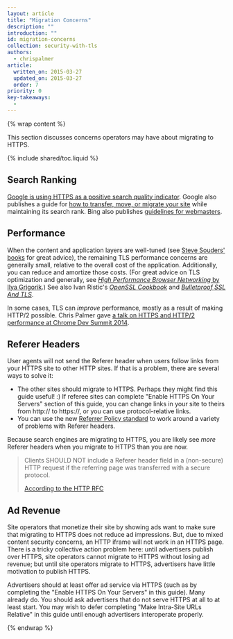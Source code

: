 ```yaml
---
layout: article
title: "Migration Concerns"
description: ""
introduction: ""
id: migration-concerns
collection: security-with-tls
authors:
  - chrispalmer
article:
  written_on: 2015-03-27
  updated_on: 2015-03-27
  order: 7
priority: 0
key-takeaways:
  -
---
```


{% wrap content %}

This section discusses concerns operators may have about migrating to HTTPS.

{% include shared/toc.liquid %}

## Search Ranking

[Google is using HTTPS as a positive search quality
indicator](https://googlewebmastercentral.blogspot.com/2014/08/https-as-ranking-signal.html).
Google also publishes a guide for [how to transfer, move, or migrate your
site](https://support.google.com/webmasters/topic/6029673) while maintaining its
search rank. Bing also publishes [guidelines for
webmasters](http://www.bing.com/webmaster/help/webmaster-guidelines-30fba23a).

## Performance

When the content and application layers are well-tuned (see [Steve Souders'
books](https://stevesouders.com/) for great advice), the remaining TLS
performance concerns are generally small, relative to the overall cost of the
application. Additionally, you can reduce and amortize those costs. (For great
advice on TLS optimization and generally, see _[High Performance Browser
Networking](http://chimera.labs.oreilly.com/books/1230000000545)_[ by Ilya
Grigorik](http://chimera.labs.oreilly.com/books/1230000000545).) See also Ivan
Ristic's _[OpenSSL
Cookbook](https://www.feistyduck.com/books/openssl-cookbook/)_ and _[Bulletproof
SSL And TLS](https://www.feistyduck.com/books/bulletproof-ssl-and-tls/)_.

In some cases, TLS can _improve_ performance, mostly as a result of making
HTTP/2 possible. Chris Palmer gave [a talk on HTTPS and HTTP/2 performance at Chrome Dev
Summit 2014]({{site.baseurl}}/shows/cds/2014/tls-all-the-things).

## Referer Headers

User agents will not send the Referer header when users follow links from your
HTTPS site to other HTTP sites. If that is a problem, there are several ways to
solve it:

* The other sites should migrate to HTTPS. Perhaps they might find this guide
  useful! :) If referee sites can complete "Enable HTTPS On Your Servers" section of this guide, you can change
  links in your site to theirs from http:// to https://, or you can use
  protocol-relative links.
* You can use the new [Referrer Policy
  standard](http://www.w3.org/TR/referrer-policy/#referrer-policy-delivery-meta)
  to work around a variety of problems with Referer headers.

Because search engines are migrating to HTTPS, you are likely see _more_ Referer
headers when you migrate to HTTPS than you are now.

<blockquote class="quote__content g-wide--push-1 g-wide--pull-1 g-medium--push-1">Clients SHOULD NOT include a Referer header field in a (non-secure) HTTP request if the referring page was transferred with a secure protocol.<p><a href="https://tools.ietf.org/html/rfc2616#section-15.1.3">According to the HTTP RFC</a></p></blockquote>

## Ad Revenue

Site operators that monetize their site by showing ads want to make sure that
migrating to HTTPS does not reduce ad impressions. But, due to mixed content
security concerns, an HTTP iframe will not work in an HTTPS page. There is a
tricky collective action problem here: until advertisers publish over HTTPS,
site operators cannot migrate to HTTPS without losing ad revenue; but until site
operators migrate to HTTPS, advertisers have little motivation to publish HTTPS.

Advertisers should at least offer ad service via HTTPS (such as by completing
the "Enable HTTPS On Your Servers" in this guide). Many already do. You should ask advertisers that do not
serve HTTPS at all to at least start. You may wish to defer completing "Make Intra-Site URLs Relative" in
this guide until enough advertisers interoperate properly.

{% endwrap %}
